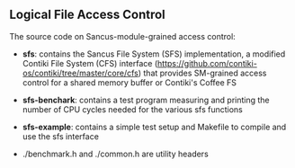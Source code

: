 ## Logical File Access Control

The source code on Sancus-module-grained access control:

* __sfs__: contains the Sancus File System (SFS) implementation, a modified
Contiki File System (CFS) interface (https://github.com/contiki-os/contiki/tree/master/core/cfs)
that provides SM-grained access control for a shared memory buffer or Contiki's Coffee FS

* __sfs-benchark__: contains a test program measuring and printing the number
of CPU cycles needed for the various sfs functions

* __sfs-example__: contains a simple test setup and Makefile to compile and use the
sfs interface

* ./benchmark.h and ./common.h are utility headers
